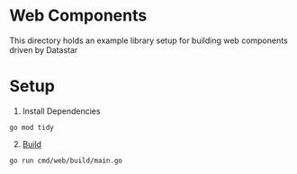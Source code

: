 # Web Components

This directory holds an example library setup for building web components driven by Datastar

# Setup

1. Install Dependencies

```shell
go mod tidy
```

2. [Build](../../../cmd/web/build/main.go#L27)

```shell
go run cmd/web/build/main.go
```
